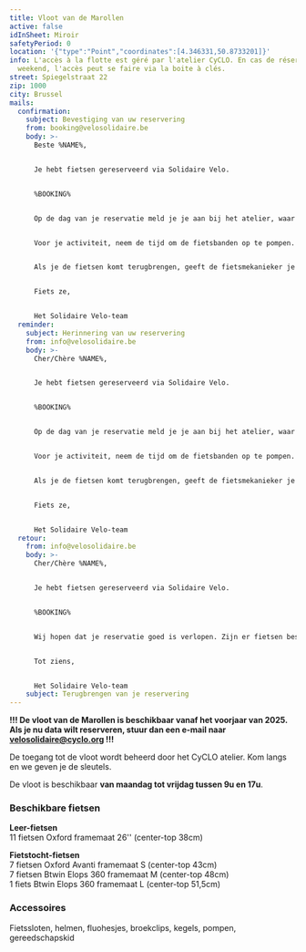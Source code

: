 ```yaml
---
title: Vloot van de Marollen
active: false
idInSheet: Miroir
safetyPeriod: 0
location: '{"type":"Point","coordinates":[4.346331,50.8733201]}'
info: L'accès à la flotte est géré par l'atelier CyCLO. En cas de réservation le
  weekend, l'accès peut se faire via la boite à clés.
street: Spiegelstraat 22
zip: 1000
city: Brussel
mails:
  confirmation:
    subject: Bevestiging van uw reservering
    from: booking@velosolidaire.be
    body: >-
      Beste %NAME%,


      Je hebt fietsen gereserveerd via Solidaire Velo.


      %BOOKING%


      Op de dag van je reservatie meld je je aan bij het atelier, waar je toegang vraagt tot de fietsvloot van Solidaire Velo. Vermeld hierbij je naam en je vereniging. Een fietsmekanieker zal je begeleiden naar de garage waar de Solidaire Velo-vloot staat.


      Voor je activiteit, neem de tijd om de fietsbanden op te pompen. Alle materiaal (inclusief de pompen) bevindt zich in de grote afgesloten kast.


      Als je de fietsen komt terugbrengen, geeft de fietsmekanieker je weer toegang tot de garage. Zet de fietsen terug op hun plaats en als een fiets defect is, zet hem dan in op de daarvoor bestemde plaats en laat het ons weten!


      Fiets ze,


      Het Solidaire Velo-team
  reminder:
    subject: Herinnering van uw reservering
    from: info@velosolidaire.be
    body: >-
      Cher/Chère %NAME%,


      Je hebt fietsen gereserveerd via Solidaire Velo.


      %BOOKING%


      Op de dag van je reservatie meld je je aan bij het atelier, waar je toegang vraagt tot de fietsvloot van Solidaire Velo. Vermeld hierbij je naam en je vereniging. Een fietsmekanieker zal je begeleiden naar de garage waar de Solidaire Velo-vloot staat.


      Voor je activiteit, neem de tijd om de fietsbanden op te pompen. Alle materiaal (inclusief de pompen) bevindt zich in de grote afgesloten kast.


      Als je de fietsen komt terugbrengen, geeft de fietsmekanieker je weer toegang tot de garage. Zet de fietsen terug op hun plaats en als een fiets defect is, zet hem dan in op de daarvoor bestemde plaats en laat het ons weten!


      Fiets ze,


      Het Solidaire Velo-team
  retour:
    from: info@velosolidaire.be
    body: >-
      Cher/Chère %NAME%,


      Je hebt fietsen gereserveerd via Solidaire Velo.


      %BOOKING%


      Wij hopen dat je reservatie goed is verlopen. Zijn er fietsen beschadigd? Zo ja, laat ons dan weten over welke problemen het precies gaat door deze e-mail te beantwoorden, zodat we die zo snel mogelijk kunnen herstellen. 


      Tot ziens,


      Het Solidaire Velo-team
    subject: Terugbrengen van je reservering
---
```

**!!! De vloot van de Marollen is beschikbaar vanaf het voorjaar van 2025. Als je nu data wilt reserveren, stuur dan een e-mail naar velosolidaire@cyclo.org !!!**

De toegang tot de vloot wordt beheerd door het CyCLO atelier[](https://korpus.kwb.be/page?page=afd_home&orl=579). Kom langs en we geven je de sleutels.

De vloot is beschikbaar **van maandag tot vrijdag tussen 9u en 17u**.

### Beschikbare fietsen

**Leer-fietsen**\
11 fietsen Oxford framemaat 26'' (center-top 38cm)

**Fietstocht-fietsen**\
7 fietsen Oxford Avanti framemaat S (center-top 43cm)\
7 fietsen Btwin Elops 360 framemaat M (center-top 48cm)\
1 fiets Btwin Elops 360 framemaat L (center-top 51,5cm)

### Accessoires

Fietssloten, helmen, fluohesjes, broekclips, kegels, pompen, gereedschapskid
